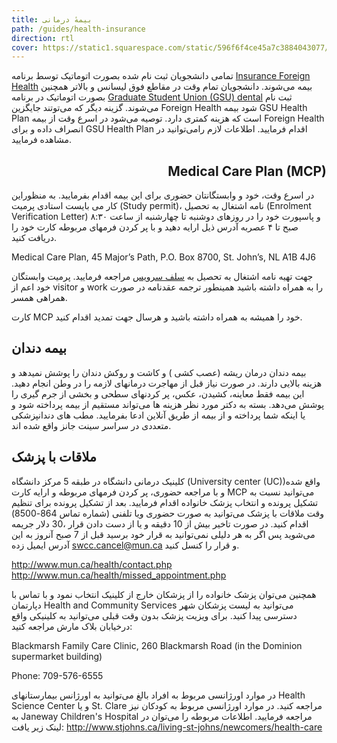 ```yaml
---
title: بیمهٔ درمانی
path: /guides/health-insurance
direction: rtl
cover: https://static1.squarespace.com/static/596f6f4ce45a7c3884043077/t/59adc71cb8a79b5194c60f18/1504561492437/Janeway_Children%27s_Hospital.png
---
```


تمامی دانشجویان ثبت نام شده بصورت اتوماتیک توسط برنامه [Insurance Foreign Health](https://www.mun.ca/international/students/international-health-insurance.php) بیمه می‌شوند. دانشجویان تمام وقت در مقاطع فوق لیسانس و بالاتر همچنین بصورت اتوماتیک در برنامه [Graduate Student Union (GSU) dental](http://www.gsumun.ca/health-dental-plan)  ثبت نام می‌شوند. گزینه دیگر که می‌توتند جایگزین Foreign Health شود بیمه GSU Health Plan است که هزینه کمتری دارد. توصیه می‌شود در اسرع وقت از بیمه Foreign Health انصراف داده و برای GSU Health Plan اقدام فرمایید. اطلاعات لازم رامی‌توانید در مشاهده فرمایید.

## <div style="direction: ltr !important; text-align: right;">Medical Care Plan (MCP)</div>
در اسرع وقت، خود و وابستگانتان حضوری برای این بیمه اقدام بفرمایید. به منظوراین کار می بایست استادی پرمیت (Study permit)، نامه اشتغال به تحصیل (Enrolment Verification Letter) و پاسپورت خود را در روزهای دوشنبه تا چهارشنبه از ساعت ۸:۳۰ صبح تا ۴ عصربه آدرس ذیل ارایه دهید و با پر کردن فرمهای مربوطه کارت خود را دریافت کنید.

Medical Care Plan, 45 Major’s Path, P.O. Box 8700, St. John’s, NL A1B 4J6

جهت تهیه نامه اشتغال به تحصیل به [سلف سرویس](https://login.mun.ca/cas/login?service=https%3A%2F%2Fmy.mun.ca%2F) مراجعه فرمایید. پرمیت وابستگان خود اعم از visitor و work را به همراه داشته باشید همینطور ترجمه عقدنامه در صورت همراهی همسر.

کارت MCP خود را همیشه به همراه داشته باشید و هرسال جهت تمدید اقدام کنید.

## بیمه دندان
بیمه دندان درمان ریشه (عصب کشی ) و کاشت و روکش دندان  را پوشش نمیدهد و هزینه بالایی دارند. در صورت نیاز قبل از مهاجرت درمانهای لازمه را در وطن انجام دهید. این بیمه فقط معاینه، کشیدن، عکس، پر کردنهای سطحی و بخشی از جرم گیری را پوشش می‌دهد. بسته به دکتر مورد نظر هزینه ها می‌تواند مستقیم از بیمه پرداخته شود و یا اینکه شما پرداخته و از بیمه از طریق آنلاین ادعا بفرمایید. مطب های دندانپزشکی متعددی در سراسر سینت جانز واقع شده اند.

## ملاقات با پزشک
کلینیک درمانی دانشگاه در طبقه 5 مرکز دانشگاه  (University center (UC))واقع شده و با مراجعه حضوری، پر کردن فرمهای مربوطه و ارایه کارت MCP می‌توانید نسبت به تشکیل پرونده و انتخاب پزشک خانواده اقدام فرمایید. بعد از تشکیل پرونده برای تنظیم وقت ملاقات با پزشک می‌توانید به صورت حضوری ویا تلفنی (شماره تماس 864-8500) اقدام کنید. در صورت تاخیر بیش از 10 دقیقه و یا از دست دادن قرار ،30 دلار جریمه می‌شوید پس اگر به هر دلیلی نمی‌توانید به قرار خود برسید قبل از 7 صبح آنروز به این آدرس ایمیل زده swcc.cancel@mun.ca  و قرار را کنسل کنید.

http://www.mun.ca/health/contact.php 
http://www.mun.ca/health/missed_appointment.php

همچنین می‌توان پزشک خانواده را از پزشکان خارج از کلینیک انتخاب نمود و با تماس با دپارتمان
Health and Community Services می‌توانید به لیست پزشکان شهر دسترسی پیدا کنید.
برای ویزیت پزشک بدون وقت قبلی می‌توانید به کلینیکی واقع درخیابان بلاک  مارش مراجعه کنید:

Blackmarsh Family Care Clinic, 260 Blackmarsh Road (in the Dominion supermarket building)

Phone: 709-576-6555

در موارد اورژانسی مربوط به افراد بالغ می‌توانید به اورژانس بیمارستانهای Health Science Center و یا 
St. Clare مراجعه کنید. در موارد اورژانسی مربوط به کودکان نیز به Janeway Children's Hospital  مراجعه فرمایید. اطلاعات مربوطه را می‌توان در لینک زیر یافت:
http://www.stjohns.ca/living-st-johns/newcomers/health-care